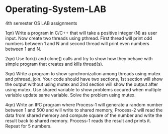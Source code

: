 # Operating-System-LAB
4th semester OS LAB assignments

1qn) Write a program in C/C++ that will take a positive integer (N) as user input.
Now create two threads using pthread. First thread will print odd numbers between 1 and N and second thread will print even numbers between 1 and N.

2qn) Use fork() and clone() calls and try to show how they behave with simple program that creates and kills thread(s).

3qn) Write a program to show synchronization among threads using mutex and pthread_join.
Your code should have two sections, 1st section will show the output without using mutex and 2nd section will show the output after using mutex.
Use shared variable to show problems occured when multiple variable update same variable. Solve the problem using mutex.

4qn) Write an IPC program where Process-1 will generate a random number between 1 and 500 and will write to shared memory, Process-2 will read the data from shared memory and compute square of the number and write the result back to shared memory. Process-1 reads the result and prints it. Repeat for 5 numbers.
